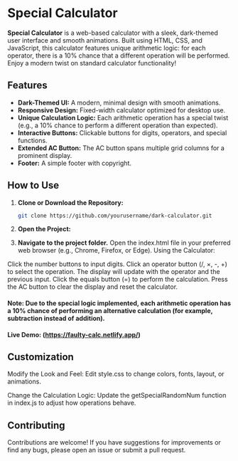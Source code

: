 # Special Calculator

**Special Calculator** is a web-based calculator with a sleek, dark-themed user interface and smooth animations. Built using HTML, CSS, and JavaScript, this calculator features unique arithmetic logic: for each operator, there is a 10% chance that a different operation will be performed. Enjoy a modern twist on standard calculator functionality!

## Features

- **Dark-Themed UI:** A modern, minimal design with smooth animations.
- **Responsive Design:** Fixed-width calculator optimized for desktop use.
- **Unique Calculation Logic:** Each arithmetic operation has a special twist (e.g., a 10% chance to perform a different operation than expected).
- **Interactive Buttons:** Clickable buttons for digits, operators, and special functions.
- **Extended AC Button:** The AC button spans multiple grid columns for a prominent display.
- **Footer:** A simple footer with copyright.
 
## How to Use

1. **Clone or Download the Repository:**

   ```bash
   git clone https://github.com/yourusername/dark-calculator.git
2. **Open the Project:**

3. **Navigate to the project folder.**
Open the index.html file in your preferred web browser (e.g., Chrome, Firefox, or Edge).
Using the Calculator:

Click the number buttons to input digits.
Click an operator button (/, ×, -, +) to select the operation. The display will update with the operator and the previous input.
Click the equals button (=) to perform the calculation.
Press the AC button to clear the display and reset the calculator.
#### Note: Due to the special logic implemented, each arithmetic operation has a 10% chance of performing an alternative calculation (for example, subtraction instead of addition).

#### Live Demo: (https://faulty-calc.netlify.app/)

## Customization
Modify the Look and Feel:
Edit style.css to change colors, fonts, layout, or animations.

Change the Calculation Logic:
Update the getSpecialRandomNum function in index.js to adjust how operations behave.

## Contributing
Contributions are welcome! If you have suggestions for improvements or find any bugs, please open an issue or submit a pull request.
